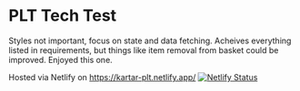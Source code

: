 # PLT Tech Test

Styles not important, focus on state and data fetching. Acheives everything listed in requirements, but things like item removal from basket could be improved. Enjoyed this one. 

Hosted via Netlify on https://kartar-plt.netlify.app/
[![Netlify Status](https://api.netlify.com/api/v1/badges/87f63b66-87e7-4631-8a70-20d588e652af/deploy-status)](https://app.netlify.com/sites/kartar-plt/deploys)
